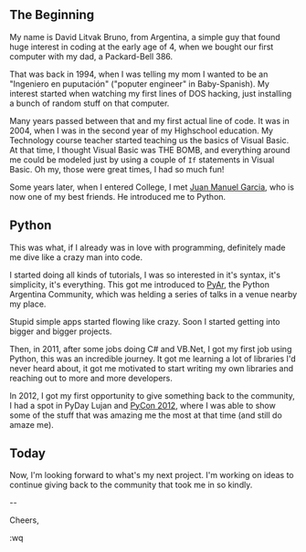 <!--
.. title: Why am I coding?
.. slug: why-am-i-coding
.. date: 05/05/2014 16:54:53 UTC-03:00
.. tags: code,blog,reasons,programming
.. link:
.. description: A little mumbling about why this is a thing
.. type: text
-->

## The Beginning

My name is David Litvak Bruno, from Argentina, a simple guy
that found huge interest in coding at the early age of 4, when we
bought our first computer with my dad, a Packard-Bell 386.

That was back in 1994, when I was telling my mom I wanted to be
an "Ingeniero en puputación" ("poputer engineer" in Baby-Spanish).
My interest started when watching my first lines of DOS hacking,
just installing a bunch of random stuff on that computer.

Many years passed between that and my first actual line of code.
It was in 2004, when I was in the second year of my Highschool education.
My Technology course teacher started teaching us the basics of Visual Basic.
At that time, I thought Visual Basic was THE BOMB, and everything around me
could be modeled just by using a couple of `If` statements in
Visual Basic. Oh my, those were great times, I had so much fun!

Some years later, when I entered College, I met [Juan Manuel Garcia](http://codescience.wordpress.com/),
who is now one of my best friends. He introduced me to Python.

## Python

This was what, if I already was in love with programming, definitely
made me dive like a crazy man into code.

I started doing all kinds of tutorials, I was so interested in it's syntax,
it's simplicity, it's everything. This got me introduced to [PyAr](http://python.org.ar/),
the Python Argentina Community, which was helding a series of talks
in a venue nearby my place.

Stupid simple apps started flowing like crazy. Soon I started getting into bigger
and bigger projects.

Then, in 2011, after some jobs doing C# and VB.Net, I got my first job using Python,
this was an incredible journey. It got me learning a lot of libraries I'd never heard about,
it got me motivated to start writing my own libraries and reaching out to more
and more developers.

In 2012, I got my first opportunity to give something back to the community,
I had a spot in PyDay Lujan and [PyCon 2012](https://www.youtube.com/watch?v=L_wm5cENFJQ),
where I was able to show some of the stuff that was amazing me the most at that time (and still do amaze me).

## Today

Now, I'm looking forward to what's my next project. I'm working on ideas to continue
giving back to the community that took me in so kindly.

--

Cheers,

:wq

